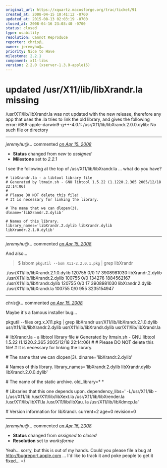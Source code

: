 ```yaml
---
original_url: https://xquartz.macosforge.org/trac/ticket/91
created_at: 2008-04-15 10:41:12 -0700
updated_at: 2015-08-13 02:03:19 -0700
closed_at: 2008-04-16 23:03:40 -0700
status: closed
type: usability
resolution: Cannot Reproduce
reporter: chris@…
owner: jeremyhu@…
priority: Nice to Have
milestone: 2.2.1
component: x11-libs
version: 2.2.0 (xserver-1.3.0-apple15)
---
```


updated /usr/X11/lib/libXrandr.la missing
=========================================


/usr/X11/lib/libXrandr.la was not updated with the new release, therefore any app that uses the .la tries to link the old library, and gives the following error: i686-apple-darwin9-g++-4.0.1: /usr/X11/lib/libXrandr.2.0.0.dylib: No such file or directory



---

*jeremyhu@…* commented *[on Apr 15, 2008](https://xquartz.macosforge.org/trac/ticket/91#comment:1 "April 15, 2008 at 10:56 AM PDT")*

-   **Status** changed from *new* to *assigned*
-   **Milestone** set to *2.2.1*

I see the following at the top of /usr/X11/lib/libXrandr.la ... what do you have?

    # libXrandr.la - a libtool library file
    # Generated by ltmain.sh - GNU libtool 1.5.22 (1.1220.2.365 2005/12/18 22:14:06)
    #
    # Please DO NOT delete this file!
    # It is necessary for linking the library.

    # The name that we can dlopen(3).
    dlname='libXrandr.2.dylib'

    # Names of this library.
    library_names='libXrandr.2.dylib libXrandr.dylib libXrandr.2.1.0.dylib'



---

*jeremyhu@…* commented *[on Apr 15, 2008](https://xquartz.macosforge.org/trac/ticket/91#comment:2 "April 15, 2008 at 10:57 AM PDT")*

And also...

> $ lsbom `pkgutil --bom X11-2.2.0.1.pkg` | grep libXrandr

./usr/X11/lib/libXrandr.2.1.0.dylib 120755 0/0 17 3908981030 libXrandr.2.dylib
./usr/X11/lib/libXrandr.2.dylib 100755 0/0 134276 1884562167
./usr/X11/lib/libXrandr.dylib 120755 0/0 17 3908981030 libXrandr.2.dylib
./usr/X11/lib/libXrandr.la 100755 0/0 955 3235154947



---

*chris@…* commented *[on Apr 15, 2008](https://xquartz.macosforge.org/trac/ticket/91#comment:3 "April 15, 2008 at 12:12 PM PDT")*

Maybe it's a famous installer bug...

pkgutil --files org.x.X11.pkg | grep libXrandr
usr/X11/lib/libXrandr.2.1.0.dylib
usr/X11/lib/libXrandr.2.dylib
usr/X11/lib/libXrandr.dylib
usr/X11/lib/libXrandr.la

\# libXrandr.la - a libtool library file
\# Generated by ltmain.sh - GNU libtool 1.5.22 (1.1220.2.365 2005/12/18 22:14:06)
\#
\# Please DO NOT delete this file!
\# It is necessary for linking the library.

\# The name that we can dlopen(3).
dlname='libXrandr.2.dylib'

\# Names of this library.
library\_names='libXrandr.2.dylib libXrandr.dylib libXrandr.2.0.0.dylib'

\# The name of the static archive.
old\_library=*
*

\# Libraries that this one depends upon.
dependency\_libs=' -L/usr/X11/lib -L/usr/X11/lib /usr/X11/lib/libXext.la /usr/X11/lib/libXrender.la /usr/X11/lib/libX11.la /usr/X11/lib/libXau.
la /usr/X11/lib/libXdmcp.la'

\# Version information for libXrandr.
current=2
age=0
revision=0



---

*jeremyhu@…* commented *[on Apr 16, 2008](https://xquartz.macosforge.org/trac/ticket/91#comment:4 "April 16, 2008 at 11:03 PM PDT")*

-   **Status** changed from *assigned* to *closed*
-   **Resolution** set to *worksforme*

Yeah... sorry, but this is out of my hands. Could you please file a bug at <http://bugreport.apple.com> ... I'd like to track it and poke people to get it fixed... =/



